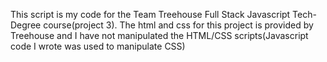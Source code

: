 This script is my code for the Team Treehouse Full Stack Javascript Tech-Degree course(project 3).
The html and css for this project is provided by Treehouse and I have not manipulated the HTML/CSS scripts(Javascript code I wrote was used to manipulate CSS) 